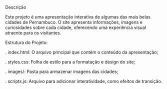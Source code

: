 Descrição

Este projeto é uma apresentação interativa de algumas das mais belas cidades de Pernambuco. O site apresenta informações, imagens e curiosidades sobre cada cidade, oferecendo uma experiência visual atraente para os visitantes.


Estrutura do Projeto:

. index.html: O arquivo principal que contém o conteúdo da apresentação;

. styles.css: Folha de estilo para a formatação e design do site;

. images/: Pasta para armazenar imagens das cidades;

. scripts.js: Arquivo para adicionar interatividade, como efeitos de transição.


